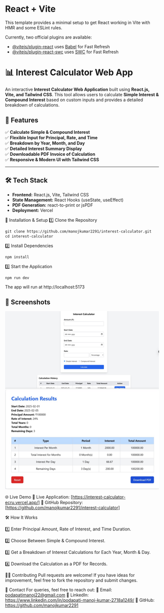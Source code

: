 # React + Vite

This template provides a minimal setup to get React working in Vite with HMR and some ESLint rules.

Currently, two official plugins are available:

- [@vitejs/plugin-react](https://github.com/vitejs/vite-plugin-react/blob/main/packages/plugin-react/README.md) uses [Babel](https://babeljs.io/) for Fast Refresh
- [@vitejs/plugin-react-swc](https://github.com/vitejs/vite-plugin-react-swc) uses [SWC](https://swc.rs/) for Fast Refresh


# 📊 Interest Calculator Web App

An interactive **Interest Calculator Web Application** built using **React.js, Vite, and Tailwind CSS**. This tool allows users to calculate **Simple Interest & Compound Interest** based on custom inputs and provides a detailed breakdown of calculations.

## 🚀 Features

✅ **Calculate Simple & Compound Interest**  
✅ **Flexible Input for Principal, Rate, and Time**  
✅ **Breakdown by Year, Month, and Day**  
✅ **Detailed Interest Summary Display**  
✅ **Downloadable PDF Invoice of Calculation**  
✅ **Responsive & Modern UI with Tailwind CSS**  

---

## 🛠️ Tech Stack

- **Frontend:** React.js, Vite, Tailwind CSS  
- **State Management:** React Hooks (useState, useEffect)  
- **PDF Generation:** react-to-print or jsPDF  
- **Deployment:** Vercel  


🔧 Installation & Setup
1️⃣ Clone the Repository
```
git clone https://github.com/manojkumar2291/interest-calculator.git
cd interest-calculator
```
2️⃣ Install Dependencies
```
npm install
```
3️⃣ Start the Application
```
npm run dev
```
The app will run at http://localhost:5173

## 📸 Screenshots

![Alt text](Interest_calculator.jpg?raw=true "Title")
![Alt text](Interest_result.jpg?raw=true "Title")




🌐 Live Demo
🔗 Live Application: [https://interest-calculator-ecru.vercel.app/]
🔗 GitHub Repository: [https://github.com/manojkumar2291/interest-calculator]

🛠️ How It Works

1️⃣ Enter Principal Amount, Rate of Interest, and Time Duration.

2️⃣ Choose Between Simple & Compound Interest.

3️⃣ Get a Breakdown of Interest Calculations for Each Year, Month & Day.

4️⃣ Download the Calculation as a PDF for Records.


🧑‍💻 Contributing
Pull requests are welcome! If you have ideas for improvement, feel free to fork the repository and submit changes.

📩 Contact
For queries, feel free to reach out:
📧 Email: podapatimanoj22@gmail.com
🔗 LinkedIn: https://www.linkedin.com/in/podapati-manoj-kumar-2718a1249/
🐙 GitHub: https://github.com/manojkumar2291




